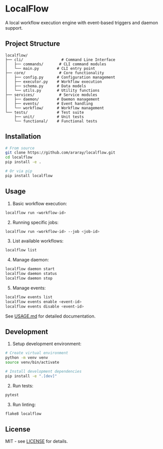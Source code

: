 # LocalFlow

A local workflow execution engine with event-based triggers and daemon support.

## Project Structure

```
localflow/
├── cli/                 # Command Line Interface
│   ├── commands/       # CLI command modules
│   └── main.py        # CLI entry point
├── core/               # Core functionality
│   ├── config.py      # Configuration management
│   ├── executor.py    # Workflow execution
│   ├── schema.py      # Data models
│   └── utils.py       # Utility functions
├── services/           # Service modules
│   ├── daemon/        # Daemon management
│   ├── events/        # Event handling
│   └── workflow/      # Workflow management
└── tests/             # Test suite
    ├── unit/          # Unit tests
    └── functional/    # Functional tests
```

## Installation

```bash
# From source
git clone https://github.com/araray/localflow.git
cd localflow
pip install -e .

# Or via pip
pip install localflow
```

## Usage

1. Basic workflow execution:
```bash
localflow run <workflow-id>
```

2. Running specific jobs:
```bash
localflow run <workflow-id> --job <job-id>
```

3. List available workflows:
```bash
localflow list
```

4. Manage daemon:
```bash
localflow daemon start
localflow daemon status
localflow daemon stop
```

5. Manage events:
```bash
localflow events list
localflow events enable <event-id>
localflow events disable <event-id>
```

See [USAGE.md](USAGE.md) for detailed documentation.

## Development

1. Setup development environment:
```bash
# Create virtual environment
python -m venv venv
source venv/bin/activate

# Install development dependencies
pip install -e ".[dev]"
```

2. Run tests:
```bash
pytest
```

3. Run linting:
```bash
flake8 localflow
```

## License

MIT - see [LICENSE](LICENSE) for details.